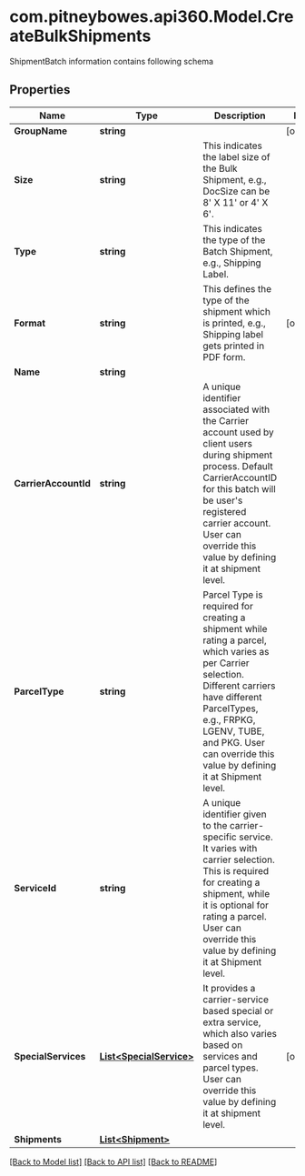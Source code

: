# com.pitneybowes.api360.Model.CreateBulkShipments
ShipmentBatch information contains following schema

## Properties

Name | Type | Description | Notes
------------ | ------------- | ------------- | -------------
**GroupName** | **string** |  | [optional] 
**Size** | **string** | This indicates the label size of the Bulk Shipment, e.g., DocSize can be 8&#39; X 11&#39; or 4&#39; X 6&#39;. | 
**Type** | **string** | This indicates the type of the Batch Shipment, e.g., Shipping Label. | 
**Format** | **string** | This defines the type of the shipment which is printed, e.g., Shipping label gets printed in PDF form. | [optional] 
**Name** | **string** |  | 
**CarrierAccountId** | **string** | A unique identifier associated with the Carrier account used by client users during shipment process. Default CarrierAccountID for this batch will be user&#39;s registered carrier account. User can override this value by defining it at shipment level. | 
**ParcelType** | **string** | Parcel Type is required for creating a shipment while rating a parcel, which varies as per Carrier selection. Different carriers have different ParcelTypes, e.g., FRPKG, LGENV, TUBE, and PKG. User can override this value by defining it at Shipment level. | 
**ServiceId** | **string** | A unique identifier given to the carrier-specific service. It varies with carrier selection. This is required for creating a shipment, while it is optional for rating a parcel. User can override this value by defining it at Shipment level. | 
**SpecialServices** | [**List&lt;SpecialService&gt;**](SpecialService.md) | It provides a carrier-service based special or extra service, which also varies based on services and parcel types. User can override this value by defining it at shipment level. | [optional] 
**Shipments** | [**List&lt;Shipment&gt;**](Shipment.md) |  | 

[[Back to Model list]](../README.md#documentation-for-models) [[Back to API list]](../README.md#documentation-for-api-endpoints) [[Back to README]](../README.md)

